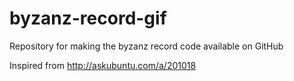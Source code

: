 # byzanz-record-gif
Repository for making the byzanz record code available on GitHub

Inspired from http://askubuntu.com/a/201018
